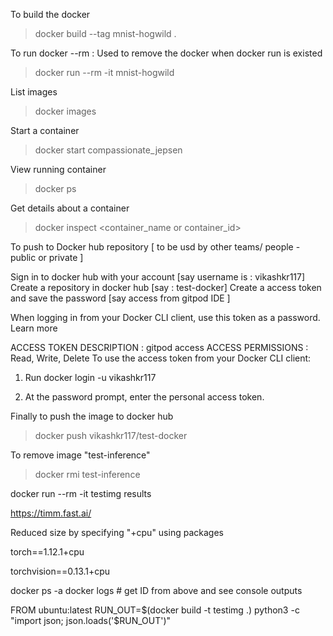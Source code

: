 To build the docker

> docker build --tag mnist-hogwild .

To run docker
--rm : Used to remove the docker when docker run is existed

> docker run --rm -it mnist-hogwild


List images

> docker images

Start a container

> docker start compassionate_jepsen

View running container

> docker ps

Get details about a container

> docker inspect <container_name or container_id>

To push to Docker hub repository [ to be usd by other teams/ people - public or private ]

Sign in to docker hub with your account [say username is : vikashkr117]
Create a repository in docker hub [say : test-docker]
Create a access token and save the password [say access from gitpod IDE ]

When logging in from your Docker CLI client, use this token as a password. Learn more

ACCESS TOKEN DESCRIPTION : gitpod access
ACCESS PERMISSIONS  : Read, Write, Delete
To use the access token from your Docker CLI client:

1. Run docker login -u vikashkr117

2. At the password prompt, enter the personal access token.

Finally to push the image to docker hub

> docker push vikashkr117/test-docker

To remove image "test-inference"

> docker rmi test-inference

docker run --rm -it testimg results


https://timm.fast.ai/


Reduced size by specifying "+cpu" using packages 

torch==1.12.1+cpu

torchvision==0.13.1+cpu


docker ps -a
docker logs <ID> # get ID from above and see console outputs

FROM ubuntu:latest
RUN_OUT=$(docker build -t testimg .)
python3 -c "import json; json.loads('$RUN_OUT')"

